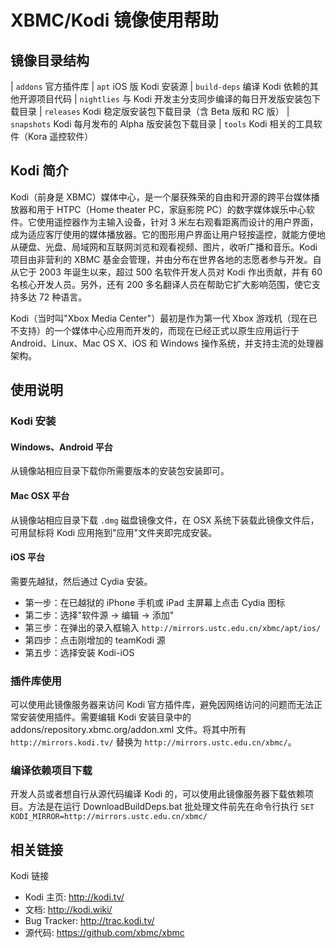 # XBMC/Kodi 镜像使用帮助

## 镜像目录结构

| `addons` 官方插件库
| `apt` iOS 版 Kodi 安装源
| `build-deps` 编译 Kodi 依赖的其他开源项目代码
| `nightlies` 与 Kodi 开发主分支同步编译的每日开发版安装包下载目录
| `releases` Kodi 稳定版安装包下载目录（含 Beta 版和 RC 版）
| `snapshots` Kodi 每月发布的 Alpha 版安装包下载目录
| `tools` Kodi 相关的工具软件（Kora 遥控软件）

## Kodi 简介

Kodi（前身是
XBMC）媒体中心，是一个屡获殊荣的自由和开源的跨平台媒体播放器和用于
HTPC（Home theater PC，家庭影院
PC）的数字媒体娱乐中心软件。它使用遥控器作为主输入设备，针对 3
米左右观看距离而设计的用户界面，成为适应客厅使用的媒体播放器。它的图形用户界面让用户轻按遥控，就能方便地从硬盘、光盘、局域网和互联网浏览和观看视频、图片，收听广播和音乐。Kodi
项目由非营利的 XBMC
基金会管理，并由分布在世界各地的志愿者参与开发。自从它于 2003
年诞生以来，超过 500 名软件开发人员对 Kodi 作出贡献，并有 60
名核心开发人员。另外，还有 200
多名翻译人员在帮助它扩大影响范围，使它支持多达 72 种语言。

Kodi（当时叫"Xbox Media Center"）最初是作为第一代 Xbox
游戏机（现在已不支持）的一个媒体中心应用而开发的，而现在已经正式以原生应用运行于
Android、Linux、Mac OS X、iOS 和 Windows
操作系统，并支持主流的处理器架构。

## 使用说明

### Kodi 安装

#### Windows、Android 平台

从镜像站相应目录下载你所需要版本的安装包安装即可。

#### Mac OSX 平台

从镜像站相应目录下载 `.dmg` 磁盘镜像文件，在 OSX
系统下装载此镜像文件后，可用鼠标将 Kodi 应用拖到"应用"文件夹即完成安装。

#### iOS 平台

需要先越狱，然后通过 Cydia 安装。

-   第一步：在已越狱的 iPhone 手机或 iPad 主屏幕上点击 Cydia 图标
-   第二步：选择"软件源 → 编辑 → 添加"
-   第三步：在弹出的录入框输入
    `http://mirrors.ustc.edu.cn/xbmc/apt/ios/`
-   第四步：点击刚增加的 teamKodi 源
-   第五步：选择安装 Kodi-iOS

### 插件库使用

可以使用此镜像服务器来访问 Kodi
官方插件库，避免因网络访问的问题而无法正常安装使用插件。需要编辑 Kodi
安装目录中的 addons/repository.xbmc.org/addon.xml 文件。将其中所有
`http://mirrors.kodi.tv/` 替换为 `http://mirrors.ustc.edu.cn/xbmc/`。

### 编译依赖项目下载

开发人员或者想自行从源代码编译 Kodi
的，可以使用此镜像服务器下载依赖项目。方法是在运行 DownloadBuildDeps.bat
批处理文件前先在命令行执行
`SET KODI_MIRROR=http://mirrors.ustc.edu.cn/xbmc/`

## 相关链接

Kodi 链接

-   Kodi 主页: <http://kodi.tv/>
-   文档: <http://kodi.wiki/>
-   Bug Tracker: <http://trac.kodi.tv/>
-   源代码: <https://github.com/xbmc/xbmc>
